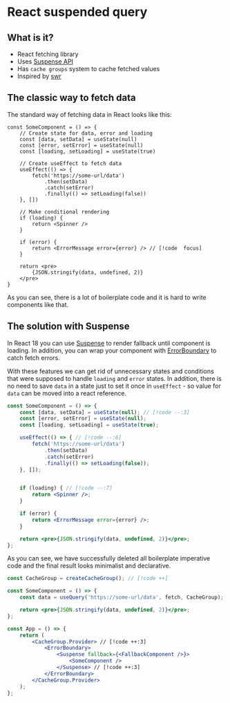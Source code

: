 # React suspended query

## What is it?

-   React fetching library
-   Uses [Suspense API](https://beta.reactjs.org/reference/react/Suspense)
-   Has `cache groups` system to cache fetched values
-   Inspired by [swr](https://swr.vercel.app/)

## The classic way to fetch data

The standard way of fetching data in React looks like this:

```jsx{2,7,15}
const SomeComponent = () => {
    // Create state for data, error and loading
    const [data, setData] = useState(null)
    const [error, setError] = useState(null)
    const [loading, setLoading] = useState(true)

    // Create useEffect to fetch data
    useEffect(() => {
        fetch('https://some-url/data')
            .then(setData)
            .catch(setError)
            .finally(() => setLoading(false))
    }, [])

    // Make conditional rendering
    if (loading) {
        return <Spinner />
    }

    if (error) {
        return <ErrorMessage error={error} /> // [!code  focus]
    }

    return <pre>
        {JSON.stringify(data, undefined, 2)}
    </pre>
}
```

As you can see, there is a lot of boilerplate code and it is hard to write components like that.

## The solution with Suspense

In React 18 you can use [Suspense](https://beta.reactjs.org/reference/react/Suspense) to render fallback until component is loading. In addition, you can wrap your component with [ErrorBoundary]() to catch fetch errors.

With these features we can get rid of unnecessary states and conditions that were supposed to handle `loading` and `error` states. In addition, there is no need to save `data` in a state just to set it once in `useEffect` - so value for `data` can be moved into a react reference.

```jsx
const SomeComponent = () => {
    const [data, setData] = useState(null); // [!code --:3]
    const [error, setError] = useState(null);
    const [loading, setLoading] = useState(true);

    useEffect(() => { // [!code --:6]
        fetch('https://some-url/data')
            .then(setData)
            .catch(setError)
            .finally(() => setLoading(false));
    }, []);


    if (loading) { // [!code --:7]
        return <Spinner />;
    }

    if (error) {
        return <ErrorMessage error={error} />;
    }

    return <pre>{JSON.stringify(data, undefined, 2)}</pre>;
};
```

As you can see, we have successfully deleted all boilerplate imperative code and the final result looks minimalist and declarative.

```jsx
const CacheGroup = createCacheGroup(); // [!code ++]

const SomeComponent = () => {
    const data = useQuery('https://some-url/data', fetch, CacheGroup); // [!code ++]

    return <pre>{JSON.stringify(data, undefined, 2)}</pre>;
};

const App = () => {
    return (
        <CacheGroup.Provider> // [!code ++:3]
            <ErrorBoundary>
                <Suspense fallback={<FallbackComponent />}>
                    <SomeComponent />
                </Suspense> // [!code ++:3]
            </ErrorBoundary>
        </CacheGroup.Provider>
    );
};
```
